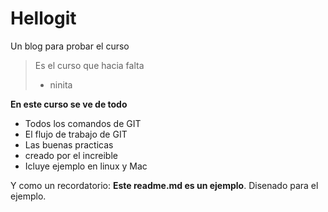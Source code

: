 # Hellogit 
Un blog para probar el curso
> Es el curso que hacia falta
> - ninita

**En este curso se ve de todo**
* Todos los comandos de GIT
* El flujo de trabajo de GIT
* Las buenas practicas
* creado por el increible
* Icluye ejemplo en linux y Mac

Y como un recordatorio: **Este readme.md es un ejemplo**. Disenado para el ejemplo.